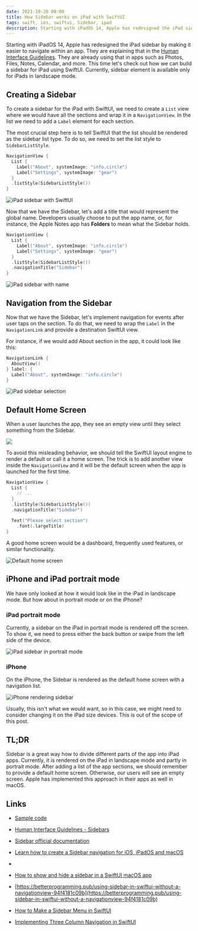 ```yaml
---
date: 2021-10-20 00:00
title: How Sidebar works on iPad with SwiftUI
tags: swift, ios, swiftui, Sidebar, ipad
description: Starting with iPadOS 14, Apple has redesigned the iPad sidebar by making it easier to navigate within an app. They are explaining that in the [Human Interface Guidelines](https://developer.apple.com/design/human-interface-guidelines/ios/bars/sidebars/). They are already using that in apps such as Photos, Files, Notes, Calendar, and more. This time let's check out how we can build a sidebar for iPad using SwiftUI. Currently, sidebar element is available only for iPads in landscape mode.
---
```


Starting with iPadOS 14, Apple has redesigned the iPad sidebar by making it easier to navigate within an app. They are explaining that in the [Human Interface Guidelines](https://developer.apple.com/design/human-interface-guidelines/ios/bars/sidebars/). They are already using that in apps such as Photos, Files, Notes, Calendar, and more. This time let's check out how we can build a sidebar for iPad using SwiftUI. Currently, sidebar element is available only for iPads in landscape mode.

## Creating a Sidebar

To create a sidebar for the iPad with SwiftUI, we need to create a `List` view where we would have all the sections and wrap it in a `NavigationView`. In the list we need to add a `Label` element for each section.

The most crucial step here is to tell SwiftUI that the list should be rendered as the sidebar list type. To do so, we need to set the list style to `SidebarListStyle`.

```swift
NavigationView {
  List {
    Label("About", systemImage: "info.circle")
    Label("Settings", systemImage: "gear")
  }
  .listStyle(SidebarListStyle())
}
```

![iPad sidebar with SwiftUI](/assets/swiftui-sidebar/ipad-sidebar.png)

Now that we have the Sidebar, let's add a title that would represent the global name. Developers usually choose to put the app name, or, for instance, the Apple Notes app has **Folders** to mean what the Sidebar holds.

```swift
NavigationView {
  List {
    Label("About", systemImage: "info.circle")
    Label("Settings", systemImage: "gear")
  }
  .listStyle(SidebarListStyle())
  .navigationTitle("Sidebar")
}
```

![iPad sidebar with name](/assets/swiftui-sidebar/ipad-sidebar-name.png)

## Navigation from the Sidebar

Now that we have the Sidebar, let's implement navigation for events after user taps on the section. To do that, we need to wrap the `Label` in the `NavigationLink` and provide a destination SwiftUI view.

For instance, if we would add About section in the app, it could look like this:

```swift
NavigationLink {
  AboutView()
} label: {
  Label("About", systemImage: "info.circle")
}
```

![iPad sidebar selection](/assets/swiftui-sidebar/ipad-sidebar-navigation.png)

## Default Home Screen

When a user launches the app, they see an empty view until they select something from the Sidebar.

![](/assets/swiftui-sidebar/ipad-sidebar-empty-default-screen.png)

To avoid this misleading behavior, we should tell the SwiftUI layout engine to render a default or call it a home screen. The trick is to add another view inside the `NavigationView` and it will be the default screen when the app is launched for the first time.

```swift
NavigationView {
  List {
    // ...
  }
  .listStyle(SidebarListStyle())
  .navigationTitle("Sidebar")
  
  Text("Please select section")
    .font(.largeTitle)
}
```

A good home screen would be a dashboard, frequently used features, or similar functionality.

![Default home screen](/assets/swiftui-sidebar/default-home-screen.png)

## iPhone and iPad portrait mode

We have only looked at how it would look like in the iPad in landscape mode. But how about in portrait mode or on the iPhone?

### iPad portrait mode

Currently, a sidebar on the iPad in portrait mode is rendered off the screen. To show it, we need to press either the back button or swipe from the left side of the device.

![iPad sidebar in portrait mode](/assets/swiftui-sidebar/ipad-sidebar-portrait.gif)

### iPhone

On the iPhone, the Sidebar is rendered as the default home screen with a navigation list.

![iPhone rendering sidebar](/assets/swiftui-sidebar/iphone-sidebar.gif)

Usually, this isn't what we would want, so in this case, we might need to consider changing it on the iPad size devices. This is out of the scope of this post.

## TL;DR

Sidebar is a great way how to divide different parts of the app into iPad apps. Currently, it is rendered on the iPad in landscape mode and partly in portrait mode. After adding a list of the app sections, we should remember to provide a default home screen. Otherwise, our users will see an empty screen. Apple has implemented this approach in their apps as well in macOS.

## Links

* [Sample code](https://github.com/fassko/SwiftUICustomButton)

* [Human Interface Guidelines - Sidebars](https://developer.apple.com/design/human-interface-guidelines/ios/bars/sidebars/)
* [Sidebar official documentation](https://developer.apple.com/documentation/swiftui/sidebarliststyle)
* [Learn how to create a Sidebar navigation for iOS, iPadOS and macOS](https://designcode.io/swiftui-handbook-sidebar)
* [](https://swiftwithmajid.com/2020/07/21/sidebar-navigation-in-swiftui/)
* [How to show and hide a sidebar in a SwiftUI macOS app](https://sarunw.com/posts/how-to-toggle-sidebar-in-macos/)
* [https://betterprogramming.pub/using-sidebar-in-swiftui-without-a-navigationview-94f4181c09b](https://betterprogramming.pub/using-sidebar-in-swiftui-without-a-navigationview-94f4181c09b)
* [How to Make a Sidebar Menu in SwiftUI](https://dev.to/tprezioso/how-to-make-a-sidebar-menu-in-swiftui-ejl)
* [Implementing Three Column Navigation in SwiftUI](https://serialcoder.dev/text-tutorials/swiftui/implementing-three-column-navigation-in-swiftui/)
